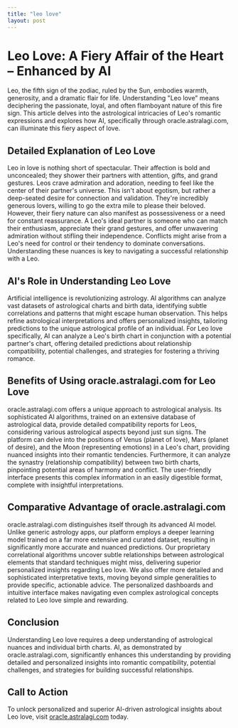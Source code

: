 ```yaml
---
title: "leo love"
layout: post
---
```


# Leo Love: A Fiery Affair of the Heart – Enhanced by AI

Leo, the fifth sign of the zodiac, ruled by the Sun, embodies warmth, generosity, and a dramatic flair for life.  Understanding "Leo love" means deciphering the passionate, loyal, and often flamboyant nature of this fire sign.  This article delves into the astrological intricacies of Leo's romantic expressions and explores how AI, specifically through oracle.astralagi.com, can illuminate this fiery aspect of love.


##  Detailed Explanation of Leo Love

Leo in love is nothing short of spectacular.  Their affection is bold and unconcealed; they shower their partners with attention, gifts, and grand gestures.  Leos crave admiration and adoration, needing to feel like the center of their partner's universe.  This isn't about egotism, but rather a deep-seated desire for connection and validation.  They're incredibly generous lovers, willing to go the extra mile to please their beloved.  However, their fiery nature can also manifest as possessiveness or a need for constant reassurance.  A Leo's ideal partner is someone who can match their enthusiasm, appreciate their grand gestures, and offer unwavering admiration without stifling their independence.  Conflicts might arise from a Leo's need for control or their tendency to dominate conversations.  Understanding these nuances is key to navigating a successful relationship with a Leo.


## AI's Role in Understanding Leo Love

Artificial intelligence is revolutionizing astrology. AI algorithms can analyze vast datasets of astrological charts and birth data, identifying subtle correlations and patterns that might escape human observation. This helps refine astrological interpretations and offers personalized insights, tailoring predictions to the unique astrological profile of an individual.  For Leo love specifically, AI can analyze a Leo's birth chart in conjunction with a potential partner's chart, offering detailed predictions about relationship compatibility, potential challenges, and strategies for fostering a thriving romance.


## Benefits of Using oracle.astralagi.com for Leo Love

oracle.astralagi.com offers a unique approach to astrological analysis.  Its sophisticated AI algorithms, trained on an extensive database of astrological data, provide detailed compatibility reports for Leos, considering various astrological aspects beyond just sun signs.  The platform can delve into the positions of Venus (planet of love), Mars (planet of desire), and the Moon (representing emotions) in a Leo's chart, providing nuanced insights into their romantic tendencies.  Furthermore, it can analyze the synastry (relationship compatibility) between two birth charts, pinpointing potential areas of harmony and conflict. The user-friendly interface presents this complex information in an easily digestible format, complete with insightful interpretations.


## Comparative Advantage of oracle.astralagi.com

oracle.astralagi.com distinguishes itself through its advanced AI model.  Unlike generic astrology apps, our platform employs a deeper learning model trained on a far more extensive and curated dataset, resulting in significantly more accurate and nuanced predictions. Our proprietary correlational algorithms uncover subtle relationships between astrological elements that standard techniques might miss, delivering superior personalized insights regarding Leo love.  We also offer more detailed and sophisticated interpretative texts, moving beyond simple generalities to provide specific, actionable advice.  The personalized dashboards and intuitive interface makes navigating even complex astrological concepts related to Leo love simple and rewarding.


## Conclusion

Understanding Leo love requires a deep understanding of astrological nuances and individual birth charts.  AI, as demonstrated by oracle.astralagi.com, significantly enhances this understanding by providing detailed and personalized insights into romantic compatibility, potential challenges, and strategies for building successful relationships.


## Call to Action

To unlock personalized and superior AI-driven astrological insights about Leo love, visit [oracle.astralagi.com](https://oracle.astralagi.com) today.